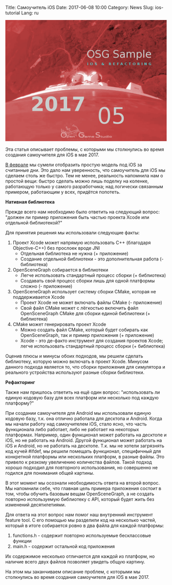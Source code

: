 Title: Самоучитель iOS
Date: 2017-06-08 10:00
Category: News
Slug: ios-tutorial
Lang: ru

![Земля и ракета](../../images/2017-06-08-ios-refactoring.png)

Эта статья описывает проблемы, с которыми мы столкнулись во время создания самоучителя для iOS в мае 2017.
 
[В феврале](https://twitter.com/OpenGameStudio/status/826816343433498627) мы сумели отобразить простую модель под iOS за считанные дни. Это дало нам уверенность, что самоучитель для iOS мы сделаем столь же быстро. Тем не менее, реальность напомнила нам о простой вещи: быстро сделать можно лишь поделку на коленке, работающую только у самого разработчика; над логически связанным примером, работающим у всех, придётся попотеть.

**Нативная библиотека**

Прежде всего нам необходимо было ответить на следующий вопрос: "должен ли пример приложения быть частью проекта Xcode или отдельной библиотекой?"
 
Для принятия решения мы использовали следующие факты:

1. Проект Xcode может напрямую использовать C++ (благодаря Objective-C++) без прослоек вроде JNI
    * Отдельная библиотека не нужна (+ приложение)
    * Создание отдельной библиотеки - это дополнительная работа (- библиотека)
1. OpenSceneGraph собирается в библиотеки
    * Легче использовать стандартный процесс сборки (+ библиотека)
    * Создавать свой процесс сборки лишь для одной платформы сложно (- приложение)
1. OpenSceneGraph использует систему сборки CMake, которая не поддерживается Xcode
    * Проект Xcode не может включать файлы CMake (- приложение)
    * Свой файл CMake может с лёгкостью включить файл OpenSceneGraph CMake для сборки единой библиотеки (+ библиотека)
1. CMake может генерировать проект Xcode
    * Можно создать файл CMake, который будет собирать как OpenSceneGraph, так и пример приложения (+ приложение)
    * Xcode - это де-факто инструмент для создания проектов Xcode; легче использовать стандартный процесс сборки (+ библиотека)
 
Оценив плюсы и минусы обоих подходов, мы решили сделать библиотеку, которую можно включать в проект Xcode. Минусом данного подхода является то, что сборки приложения для симулятора и реального устройства используют разные сборки библиотеки.

**Рефакторинг**

Также нам пришлось ответить на ещё один вопрос: "использовать ли единую кодовую базу для всех платформ или несколько под каждую платформу?"
 
При создании самоучителя для Android мы использовали единую кодовую базу, т.к. она отлично работала для десктопа и Android. Когда мы начали работу над самоучителем iOS, стало ясно, что часть функционала либо работает, либо не работает на некоторых платформах. Например, один функционал может работать на десктопе и iOS, но не работать на Android. Другой функционал может работать на iOS и Android, но не работать на десктопе. Т.к. мы не хотели загрязнять код кучей #ifdef, мы решили помещать функционал, специфичный для конкретной платформы или нескольких платформ, в разные файлы. Это привело к резкому увеличению количества файлов. Такой подход хорошо подходил для повторного использования, но совершенно не годился для понимания общей картины.
 
В этот момент мы осознали необходимость ответа на второй вопрос. Мы напомнили себе, что главная цель примера приложения состоит в том, чтобы обучить базовым вещам OpenSceneGraph, а не создать повторно используемую библиотеку с API, который будет жить без изменений десятилетиями.
 
Для ответа на этот вопрос нам помог наш внутренний инструмент feature tool. С его помощью мы разделили код на несколько частей, который в итоге собирается ровно в два файла для каждой платформы:

1. functions.h - содержит повторно используемые бесклассовые функции
1. main.h - содержит остальной код приложения
 
Их содержимое несколько отличается для каждой из платформ, но наличие всего двух файлов позволяет увидеть общую картину.
 
На этом мы заканчиваем описание проблем, с которыми мы столкнулись во время создания самоучителя для iOS в мае 2017.

